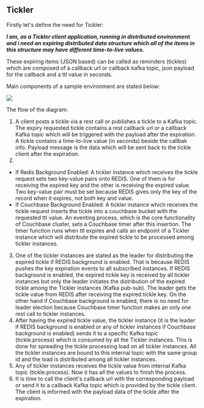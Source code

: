 


Tickler
-----------------
Firstly let's define the need for Tickler: 

***I am, as a Tickler client application, running in distributed environment and i need an expiring distributed data structure which all of the items in this structure may have different time-to-live values.***

These expiring items (JSON based) can be called as reminders (tickles) which are composed of a callback url or callback kafka topic, json payload for the callback and a ttl value in seconds.

Main components of a sample environment are stated below:

<img src="https://i.ibb.co/rdN3Z5G/tickler-4.png"/>

The flow of the diagram:

 1. A client posts a tickle via a rest call or publishes a tickle to a Kafka topic. The expiry requested tickle contains a rest callback url or a callback Kafka topic which will be triggered with the payload after the expiration. A tickle contains a time-to-live value (in seconds) beside the callbak info. Payload message is the data which will be sent back to the tickle client after the expiration.
 2. 
 * If Redis Background Enabled: A tickler instance which receives the tickle request sets two key-value pairs onto REDIS. One of them is for receiving the expired key and the other is receiving the expired value. Two key-value pair must be set because REDIS gives only the key of the record when it expires, not both key and value.
 * If Couchbase Background Enabled: A tickler instance which receives the tickle request inserts the tickle into a couchbase bucket with the requested ttl value. An eventing process, which is the core functionality of Couchbase cluster, sets a Couchbase timer after this insertion. The timer function runs when ttl expires and calls an endpoint of a Tickler instance which will distribute the expired tickle to be processed among tickler instances.
 3. One of the tickler instances are stated as the leader for distributing the expired tickle if REDIS background is enabled. That is because REDIS pushes the key expiration events to all subscribed instances. If REDIS background is enabled, the expired tickle key is received by all tickler instances but only the leader initiates the distribution of the expired tickle among the Tickler instances (Kafka pub-sub). The leader gets the tickle value from REDIS after receiving the expired tickle key. On the other hand if Couchbase background is enabled, there is no need for leader election because Couchbase timer function makes an only one rest call to tickler instances.
 4. After having the expired tickle value, the tickler instance (it is the leader if REDIS background is enabled or any of tickler instances if Couchbase background is enabled) sends it to a specific Kafka topic (tickle.process) which is consumed by all the Tickler instances. This is done for spreading the tickle processing load on all tickler instances. All the tickler instances are bound to this internal topic with the same group id and the load is distributed among all tickler instances.
 5. Any of tickler instances receives the tickle value from internal Kafka topic (tickle.process). Now it has all the values to finish the process.
 6. It is time to call the client's callback url with the corresponding payload or send it to a callback Kafka topic which is provided by the tickle client. The client is informed with the payload data of the tickle after the expiration.
